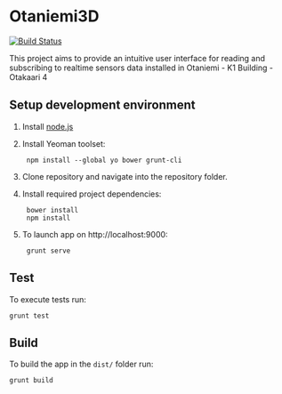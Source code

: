 Otaniemi3D
==============

[![Build Status](https://travis-ci.org/AaltoAsia/Otaniemi3D.svg?branch=master)](https://travis-ci.org/AaltoAsia/Otaniemi3D)

This project aims to provide an intuitive user interface for reading and subscribing to realtime sensors data installed in Otaniemi - K1 Building - Otakaari 4


Setup development environment
-----------------------------

1. Install [node.js](http://nodejs.org/)
2. Install Yeoman toolset:

        npm install --global yo bower grunt-cli

3. Clone repository and navigate into the repository folder.
4. Install required project dependencies:

        bower install
        npm install

5. To launch app on http://localhost:9000:

        grunt serve


Test
-----------------------------

To execute tests run:

    grunt test


Build
-----------------------------
To build the app in the `dist/` folder run:

    grunt build
